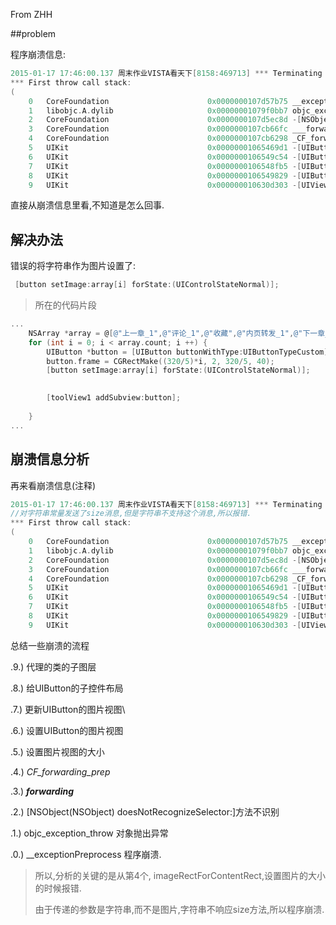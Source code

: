 From ZHH

##problem 

程序崩溃信息:

~~~objectivec
2015-01-17 17:46:00.137 周末作业VISTA看天下[8158:469713] *** Terminating app due to uncaught exception 'NSInvalidArgumentException', reason: '-[__NSCFConstantString size]: unrecognized selector sent to instance 0x105f659b0'
*** First throw call stack:
(
	0   CoreFoundation                      0x0000000107d57b75 __exceptionPreprocess + 165
	1   libobjc.A.dylib                     0x00000001079f0bb7 objc_exception_throw + 45
	2   CoreFoundation                      0x0000000107d5ec8d -[NSObject(NSObject) doesNotRecognizeSelector:] + 205
	3   CoreFoundation                      0x0000000107cb66fc ___forwarding___ + 988
	4   CoreFoundation                      0x0000000107cb6298 _CF_forwarding_prep_0 + 120
	5   UIKit                               0x00000001065469d1 -[UIButton imageRectForContentRect:] + 136
	6   UIKit                               0x0000000106549c54 -[UIButton _setupImageView] + 164
	7   UIKit                               0x0000000106548fb5 -[UIButton _updateImageView] + 85
	8   UIKit                               0x0000000106549829 -[UIButton layoutSubviews] + 77
	9   UIKit                               0x000000010630d303 -[UIView(CALayerDelegate) layoutSublayersOfLayer:] + 521
~~~

直接从崩溃信息里看,不知道是怎么回事.

## 解决办法

错误的将字符串作为图片设置了:

~~~objectivec
 [button setImage:array[i] forState:(UIControlStateNormal)];
~~~

> 所在的代码片段

~~~objectivec
...
    NSArray *array = @[@"上一章_1",@"评论_1",@"收藏",@"内页转发_1",@"下一章_1"];
    for (int i = 0; i < array.count; i ++) {
        UIButton *button = [UIButton buttonWithType:UIButtonTypeCustom];
        button.frame = CGRectMake((320/5)*i, 2, 320/5, 40);
        [button setImage:array[i] forState:(UIControlStateNormal)];

        
        [toolView1 addSubview:button];
        
    }
...
~~~

## 崩溃信息分析

再来看崩溃信息(注释)

~~~objectivec
2015-01-17 17:46:00.137 周末作业VISTA看天下[8158:469713] *** Terminating app due to uncaught exception 'NSInvalidArgumentException', reason: '-[__NSCFConstantString size]: unrecognized selector sent to instance 0x105f659b0'
//对字符串常量发送了size消息,但是字符串不支持这个消息,所以报错.
*** First throw call stack:
(
	0   CoreFoundation                      0x0000000107d57b75 __exceptionPreprocess + 165
	1   libobjc.A.dylib                     0x00000001079f0bb7 objc_exception_throw + 45
	2   CoreFoundation                      0x0000000107d5ec8d -[NSObject(NSObject) doesNotRecognizeSelector:] + 205
	3   CoreFoundation                      0x0000000107cb66fc ___forwarding___ + 988
	4   CoreFoundation                      0x0000000107cb6298 _CF_forwarding_prep_0 + 120
	5   UIKit                               0x00000001065469d1 -[UIButton imageRectForContentRect:] + 136//这里是说在对button的设置图片,图片大小
	6   UIKit                               0x0000000106549c54 -[UIButton _setupImageView] + 164//给Button设置图片
	7   UIKit                               0x0000000106548fb5 -[UIButton _updateImageView] + 85//更新Button的图片
	8   UIKit                               0x0000000106549829 -[UIButton layoutSubviews] + 77//设置Button的子控件的布局
	9   UIKit                               0x000000010630d303 -[UIView(CALayerDelegate) layoutSublayersOfLayer:] + 521
~~~

总结一些崩溃的流程

.9.) 代理的类的子图层

.8.) 给UIButton的子控件布局

.7.) 更新UIButton的图片视图\

.6.) 设置UIButton的图片视图

.5.) 设置图片视图的大小

.4.) _CF_forwarding_prep_

.3.) ___forwarding___ 

.2.) [NSObject(NSObject) doesNotRecognizeSelector:]方法不识别

.1.) objc_exception_throw 对象抛出异常

.0.) __exceptionPreprocess 程序崩溃.

> 所以,分析的关键的是从第4个, imageRectForContentRect,设置图片的大小的时候报错.
> 
> 由于传递的参数是字符串,而不是图片,字符串不响应size方法,所以程序崩溃.
> 
